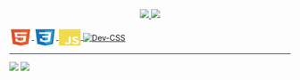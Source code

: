 <div align="center">
  <a href="https://github.com/RaisaSilva1705">
  <img height="180em" src="https://github-readme-stats.vercel.app/api?username=RaisaSilva1705&show_icons=true&theme=dracula&include_all_commits=true&count_private=true"/>
  <img height="180em" src="https://github-readme-stats.vercel.app/api/top-langs/?username=RaisaSilva1705&layout=compact&langs_count=7&theme=dracula"/>
</div>
<div style="display: inline_block"><br>
  <img align="center" alt="Dev-HTML" height="30" width="40" src="https://raw.githubusercontent.com/devicons/devicon/master/icons/html5/html5-original.svg">
  <img align="center" alt="Dev-CSS" height="30" width="40" src="https://raw.githubusercontent.com/devicons/devicon/master/icons/css3/css3-original.svg">
  <img align="center" alt="Dev-Js" height="30" width="40" src="https://raw.githubusercontent.com/devicons/devicon/master/icons/javascript/javascript-plain.svg">
  <img align="center" alt="Dev-CSS" height="30" width="40" src="https://cdn.jsdelivr.net/gh/devicons/devicon/icons/cplusplus/cplusplus-original.svg">
</div>
<hr>
<div>
  <a href = "mailto:raisa.gagliano@gmail.com"><img src="https://img.shields.io/badge/-Gmail-%23333?style=for-the-badge&logo=gmail&logoColor=white" target="_blank"></a>
  <a href="https://linkedin.com/in/raisasilva1705" target="_blank"><img src="https://img.shields.io/badge/-LinkedIn-%230077B5?style=for-the-badge&logo=linkedin&logo=linkedin&logoColor=white" target="_blank"></a>
</div>
